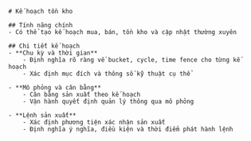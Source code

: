     # Kế hoạch tồn kho

    ## Tính năng chính
    - Có thể tạo kế hoạch mua, bán, tồn kho và cập nhật thường xuyên

    ## Chi tiết kế hoạch
    - **Chu kỳ và thời gian**
        - Định nghĩa rõ ràng về bucket, cycle, time fence cho từng kế hoạch
        - Xác định mục đích và thông số kỹ thuật cụ thể

    - **Mô phỏng và cân bằng**
        - Cân bằng sản xuất theo kế hoạch
        - Vận hành quyết định quản lý thông qua mô phỏng

    - **Lệnh sản xuất**
        - Xác định phương tiện xác nhận sản xuất
        - Định nghĩa ý nghĩa, điều kiện và thời điểm phát hành lệnh